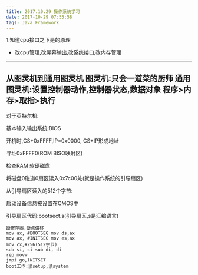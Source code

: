 ```yaml
---
title: 2017.10.29 操作系统学习
date: 2017-10-29 07:55:58
tags: Java Framework
---
```

1.知道cpu接口之下是的原理
- 改cpu管理,改屏幕输出,改系统接口,改内存管理
---
从图灵机到通用图灵机
图灵机:只会一道菜的厨师
通用图灵机:设置控制器动作,控制器状态,数据对象
程序>内存>取指>执行
---
对于英特尔机:

基本输入输出系统:BIOS

开机时,CS+0xFFFF,IP=0x0000, CS+IP形成地址

寻址0xFFFF0(ROM BISO映射区)

检查RAM 软硬磁盘

将磁盘0磁道0扇区读入0x7c00处(就是操作系统的引导扇区)

从引导扇区读入的512个字节:

启动设备信息被设置在CMOS中

引导扇区代码:bootsect.s(引导扇区,s是汇编语言)
```
断寄存器,断点偏移
mov ax, #BOOTSEG mov ds,ax
mov ax, #INITSEG mov es,ax
mov cx,#256(512字节)
sub si, si sub di, di
rep movw
jmpi go,INITSET
boot工作:读setup,读system
```
